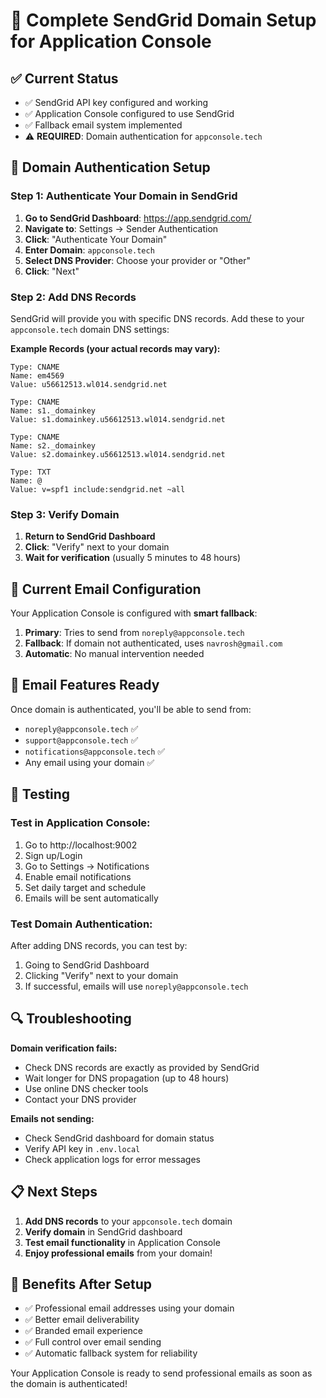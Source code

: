 # 🚀 Complete SendGrid Domain Setup for Application Console

## ✅ Current Status
- ✅ SendGrid API key configured and working
- ✅ Application Console configured to use SendGrid
- ✅ Fallback email system implemented
- ⚠️ **REQUIRED**: Domain authentication for `appconsole.tech`

## 🔧 Domain Authentication Setup

### Step 1: Authenticate Your Domain in SendGrid

1. **Go to SendGrid Dashboard**: https://app.sendgrid.com/
2. **Navigate to**: Settings → Sender Authentication
3. **Click**: "Authenticate Your Domain"
4. **Enter Domain**: `appconsole.tech`
5. **Select DNS Provider**: Choose your provider or "Other"
6. **Click**: "Next"

### Step 2: Add DNS Records

SendGrid will provide you with specific DNS records. Add these to your `appconsole.tech` domain DNS settings:

**Example Records (your actual records may vary):**
```
Type: CNAME
Name: em4569
Value: u56612513.wl014.sendgrid.net

Type: CNAME  
Name: s1._domainkey
Value: s1.domainkey.u56612513.wl014.sendgrid.net

Type: CNAME
Name: s2._domainkey  
Value: s2.domainkey.u56612513.wl014.sendgrid.net

Type: TXT
Name: @
Value: v=spf1 include:sendgrid.net ~all
```

### Step 3: Verify Domain

1. **Return to SendGrid Dashboard**
2. **Click**: "Verify" next to your domain
3. **Wait for verification** (usually 5 minutes to 48 hours)

## 🎯 Current Email Configuration

Your Application Console is configured with **smart fallback**:

1. **Primary**: Tries to send from `noreply@appconsole.tech`
2. **Fallback**: If domain not authenticated, uses `navrosh@gmail.com`
3. **Automatic**: No manual intervention needed

## 📧 Email Features Ready

Once domain is authenticated, you'll be able to send from:
- `noreply@appconsole.tech` ✅
- `support@appconsole.tech` ✅
- `notifications@appconsole.tech` ✅
- Any email using your domain ✅

## 🧪 Testing

### Test in Application Console:
1. Go to http://localhost:9002
2. Sign up/Login
3. Go to Settings → Notifications
4. Enable email notifications
5. Set daily target and schedule
6. Emails will be sent automatically

### Test Domain Authentication:
After adding DNS records, you can test by:
1. Going to SendGrid Dashboard
2. Clicking "Verify" next to your domain
3. If successful, emails will use `noreply@appconsole.tech`

## 🔍 Troubleshooting

**Domain verification fails:**
- Check DNS records are exactly as provided by SendGrid
- Wait longer for DNS propagation (up to 48 hours)
- Use online DNS checker tools
- Contact your DNS provider

**Emails not sending:**
- Check SendGrid dashboard for domain status
- Verify API key in `.env.local`
- Check application logs for error messages

## 📋 Next Steps

1. **Add DNS records** to your `appconsole.tech` domain
2. **Verify domain** in SendGrid dashboard
3. **Test email functionality** in Application Console
4. **Enjoy professional emails** from your domain!

## 🎉 Benefits After Setup

- ✅ Professional email addresses using your domain
- ✅ Better email deliverability
- ✅ Branded email experience
- ✅ Full control over email sending
- ✅ Automatic fallback system for reliability

Your Application Console is ready to send professional emails as soon as the domain is authenticated!
